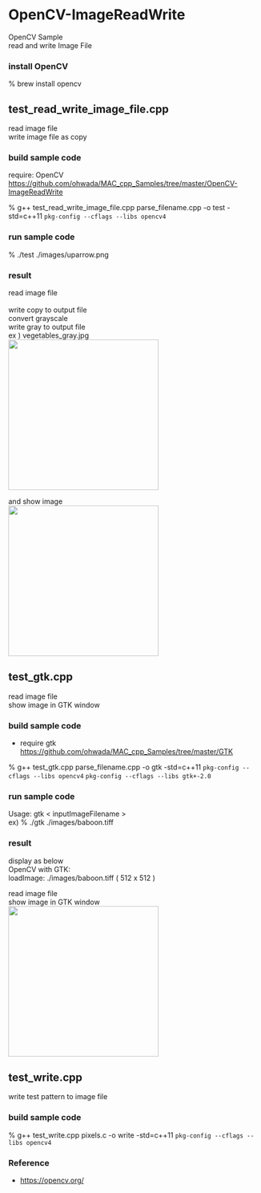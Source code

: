 OpenCV-ImageReadWrite
===============

OpenCV Sample <br/>
read and write Image File <br/>

### install OpenCV
% brew install opencv <br/>

##  test_read_write_image_file.cpp
read image file <br/>
write image file as copy <br/>

### build sample code 
require: OpenCV <br/>
https://github.com/ohwada/MAC_cpp_Samples/tree/master/OpenCV-ImageReadWrite <br/>

% g++  test_read_write_image_file.cpp parse_filename.cpp -o test -std=c++11 `pkg-config --cflags --libs opencv4` <br/>

### run sample code 
% ./test ./images/uparrow.png <br/>

### result 
read image file  <br/>  
write copy to output file  <br/>
convert grayscale  <br/>
write gray to output file  <br/>
 ex ) vegetables_gray.jpg  <br/>
<image src="https://raw.githubusercontent.com/ohwada/MAC_cpp_Samples/master/OpenCV-ImageReadWrite/result/vegetables_gray.jpg" width="300" /><br/>

and show image  <br/>
<image src="https://raw.githubusercontent.com/ohwada/MAC_cpp_Samples/master/OpenCV-ImageReadWrite/result/screenshot_imshow_vegitables.png" width="300" /><br/>

## test_gtk.cpp
read image file <br/>
show image in GTK window <br/>

### build sample code
- require gtk <br/>
https://github.com/ohwada/MAC_cpp_Samples/tree/master/GTK

 % g++ test_gtk.cpp parse_filename.cpp -o gtk -std=c++11 `pkg-config --cflags --libs opencv4`  `pkg-config --cflags --libs gtk+-2.0`

### run sample code 
Usage: gtk \< inputImageFilename \>  <br/>
ex)
% ./gtk ./images/baboon.tiff <br/>

### result 
display as below <br/>
OpenCV with GTK:  <br/>
loadImage: ./images/baboon.tiff ( 512 x 512 ) <br/>

read image file <br/>
show image in GTK window <br/> 
<image src="https://raw.githubusercontent.com/ohwada/MAC_cpp_Samples/master/OpenCV-ImageReadWrite/result/screenshot_gtk_baboon.png" width="300" /><br/>

## test_write.cpp
write test pattern to image file <br/>

### build sample code
% g++ test_write.cpp pixels.c  -o write -std=c++11 `pkg-config --cflags --libs opencv4`

### Reference <br/>
- https://opencv.org/  <br/>

